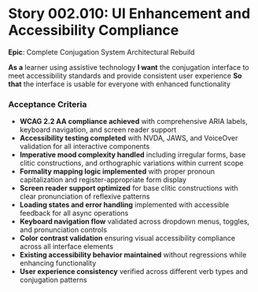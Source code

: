# Story 002.010: UI Enhancement and Accessibility Compliance

**Epic**: Complete Conjugation System Architectural Rebuild

**As a** learner using assistive technology
**I want** the conjugation interface to meet accessibility standards and provide consistent user experience
**So that** the interface is usable for everyone with enhanced functionality

### Acceptance Criteria
- **WCAG 2.2 AA compliance achieved** with comprehensive ARIA labels, keyboard navigation, and screen reader support
- **Accessibility testing completed** with NVDA, JAWS, and VoiceOver validation for all interactive components
- **Imperative mood complexity handled** including irregular forms, base clitic constructions, and orthographic variations within current scope
- **Formality mapping logic implemented** with proper pronoun capitalization and register-appropriate form display
- **Screen reader support optimized** for base clitic constructions with clear pronunciation of reflexive patterns
- **Loading states and error handling** implemented with accessible feedback for all async operations
- **Keyboard navigation flow** validated across dropdown menus, toggles, and pronunciation controls
- **Color contrast validation** ensuring visual accessibility compliance across all interface elements
- **Existing accessibility behavior maintained** without regressions while enhancing functionality
- **User experience consistency** verified across different verb types and conjugation patterns
